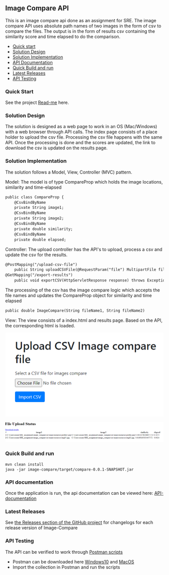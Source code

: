 ## Image Compare API
This is an image compare api done as an assignment for SRE. The image compare API uses absolute path names of two images in the form of csv to compare the files. The output is in the form of results csv containing the similarity score and time elapsed to do the comparison.

- [Quick start](#quick-start)
- [Solution Design](#solution-design)
- [Solution Implementation](#solution-implementation)
- [API Documentation](#api-documentation)
- [Quick Build and run](#quick-build-and-run)
- [Latest Releases](#latest-releases)
- [API Testing](#api-testing)

### Quick Start
See the project [Read-me](https://github.com/onnes-sam/image-compare) here.

### Solution Design
The solution is designed as a web page to work in an OS (Mac/Windows) with a web browser through API calls. The index page consists of a place holder to upload the csv file. Processing the csv file happens with the same API. Once the processing is done and the scores are updated, the link to download the csv is updated on the results page.

### Solution Implementation
The solution follows a Model, View, Controller (MVC) pattern. 

Model: The model is of type CompareProp which holds the image locations, similarity and time-elapsed

```markdown
public class CompareProp {
    @CsvBindByName
    private String image1;
    @CsvBindByName
    private String image2;
    @CsvBindByName
    private double similarity;
    @CsvBindByName
    private double elapsed;
```

Controller: The upload controller has the API's to upload, process a csv and update the csv for the results. 

```markdown
@PostMapping("/upload-csv-file")
    public String uploadCSVFile(@RequestParam("file") MultipartFile file, Model model)
@GetMapping("/export-results")
    public void exportCSV(HttpServletResponse response) throws Exception
```
The processing of the csv has the image compare logic which accepts the file names and updates the CompareProp object for similarity and time elapsed
```markdown
public double ImageCompare(String fileName1, String fileName2)
```

View: The view consists of a index.html and results page. Based on the API, the corresponding html is loaded.

![Index Page](https://github.com/onnes-sam/image-compare/blob/master/docs/index.html.PNG?raw=true "Index page")

![Results Page](https://github.com/onnes-sam/image-compare/blob/master/docs/results.html.PNG?raw=true "Results page")

### Quick Build and run
```
mvn clean install
java -jar image-compare/target/compare-0.0.1-SNAPSHOT.jar
```
### API documentation
Once the application is run, the api documentation can be viewed here:  [API-documentation](http://localhost:8080/swagger-ui.html#/)

### Latest Releases
See [the Releases section of the GitHub project](https://github.com/onnes-sam/image-compare/releases) for changelogs for each release version of Image-Compare

### API Testing
The API can be verified to work through [Postman scripts](https://github.com/onnes-sam/image-compare/blob/master/postman/Image-Compare-PM-Testing.postman_collection.json)
* Postman can be downloaded here [Windows10](https://dl.pstmn.io/download/latest/win64) and [MacOS](https://dl.pstmn.io/download/latest/osx)
* Import the collection in Postman and run the scripts

